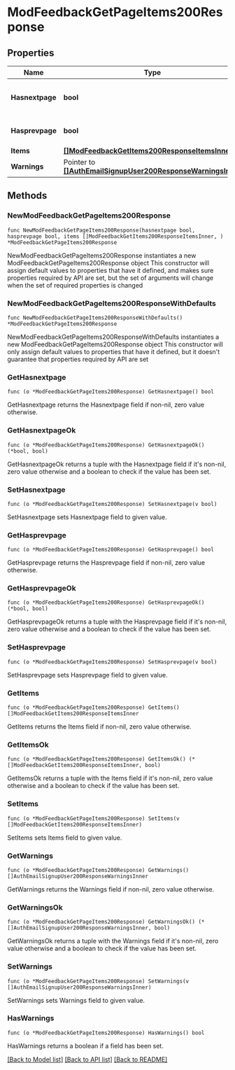 # ModFeedbackGetPageItems200Response

## Properties

Name | Type | Description | Notes
------------ | ------------- | ------------- | -------------
**Hasnextpage** | **bool** | Whether there are more pages. | [default to null]
**Hasprevpage** | **bool** | Whether is a previous page. | [default to null]
**Items** | [**[]ModFeedbackGetItems200ResponseItemsInner**](ModFeedbackGetItems200ResponseItemsInner.md) |  | 
**Warnings** | Pointer to [**[]AuthEmailSignupUser200ResponseWarningsInner**](AuthEmailSignupUser200ResponseWarningsInner.md) |  | [optional] 

## Methods

### NewModFeedbackGetPageItems200Response

`func NewModFeedbackGetPageItems200Response(hasnextpage bool, hasprevpage bool, items []ModFeedbackGetItems200ResponseItemsInner, ) *ModFeedbackGetPageItems200Response`

NewModFeedbackGetPageItems200Response instantiates a new ModFeedbackGetPageItems200Response object
This constructor will assign default values to properties that have it defined,
and makes sure properties required by API are set, but the set of arguments
will change when the set of required properties is changed

### NewModFeedbackGetPageItems200ResponseWithDefaults

`func NewModFeedbackGetPageItems200ResponseWithDefaults() *ModFeedbackGetPageItems200Response`

NewModFeedbackGetPageItems200ResponseWithDefaults instantiates a new ModFeedbackGetPageItems200Response object
This constructor will only assign default values to properties that have it defined,
but it doesn't guarantee that properties required by API are set

### GetHasnextpage

`func (o *ModFeedbackGetPageItems200Response) GetHasnextpage() bool`

GetHasnextpage returns the Hasnextpage field if non-nil, zero value otherwise.

### GetHasnextpageOk

`func (o *ModFeedbackGetPageItems200Response) GetHasnextpageOk() (*bool, bool)`

GetHasnextpageOk returns a tuple with the Hasnextpage field if it's non-nil, zero value otherwise
and a boolean to check if the value has been set.

### SetHasnextpage

`func (o *ModFeedbackGetPageItems200Response) SetHasnextpage(v bool)`

SetHasnextpage sets Hasnextpage field to given value.


### GetHasprevpage

`func (o *ModFeedbackGetPageItems200Response) GetHasprevpage() bool`

GetHasprevpage returns the Hasprevpage field if non-nil, zero value otherwise.

### GetHasprevpageOk

`func (o *ModFeedbackGetPageItems200Response) GetHasprevpageOk() (*bool, bool)`

GetHasprevpageOk returns a tuple with the Hasprevpage field if it's non-nil, zero value otherwise
and a boolean to check if the value has been set.

### SetHasprevpage

`func (o *ModFeedbackGetPageItems200Response) SetHasprevpage(v bool)`

SetHasprevpage sets Hasprevpage field to given value.


### GetItems

`func (o *ModFeedbackGetPageItems200Response) GetItems() []ModFeedbackGetItems200ResponseItemsInner`

GetItems returns the Items field if non-nil, zero value otherwise.

### GetItemsOk

`func (o *ModFeedbackGetPageItems200Response) GetItemsOk() (*[]ModFeedbackGetItems200ResponseItemsInner, bool)`

GetItemsOk returns a tuple with the Items field if it's non-nil, zero value otherwise
and a boolean to check if the value has been set.

### SetItems

`func (o *ModFeedbackGetPageItems200Response) SetItems(v []ModFeedbackGetItems200ResponseItemsInner)`

SetItems sets Items field to given value.


### GetWarnings

`func (o *ModFeedbackGetPageItems200Response) GetWarnings() []AuthEmailSignupUser200ResponseWarningsInner`

GetWarnings returns the Warnings field if non-nil, zero value otherwise.

### GetWarningsOk

`func (o *ModFeedbackGetPageItems200Response) GetWarningsOk() (*[]AuthEmailSignupUser200ResponseWarningsInner, bool)`

GetWarningsOk returns a tuple with the Warnings field if it's non-nil, zero value otherwise
and a boolean to check if the value has been set.

### SetWarnings

`func (o *ModFeedbackGetPageItems200Response) SetWarnings(v []AuthEmailSignupUser200ResponseWarningsInner)`

SetWarnings sets Warnings field to given value.

### HasWarnings

`func (o *ModFeedbackGetPageItems200Response) HasWarnings() bool`

HasWarnings returns a boolean if a field has been set.


[[Back to Model list]](../README.md#documentation-for-models) [[Back to API list]](../README.md#documentation-for-api-endpoints) [[Back to README]](../README.md)


